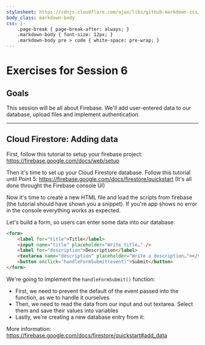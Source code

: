```yaml
---
stylesheet: https://cdnjs.cloudflare.com/ajax/libs/github-markdown-css/2.10.0/github-markdown.min.css
body_class: markdown-body
css: |-
    .page-break { page-break-after: always; }
    .markdown-body { font-size: 12px; }
    .markdown-body pre > code { white-space: pre-wrap; }
---
```


# Exercises for Session 6

## Goals

This session will be all about Firebase. We'll add user-entered data to our database, upload files and implement authentication.

---

## Cloud Firestore: Adding data

First, follow this tutorial to setup your firebase project: https://firebase.google.com/docs/web/setup

Then it's time to set up your Cloud Firestore database. Follow this tutorial until Point 5: https://firebase.google.com/docs/firestore/quickstart (It's all done throught the Firebase console UI)

Now it's time to create a new HTML file and load the scripts from firebase (the tutorial should have shown you a snippet). If you're app shows no error in the console everything works as expected.

Let's build a form, so users can enter some data into our database:

```html
<form>
    <label for="title">Title</label>
    <input name="title" placeholder="Write title…" />
    <label for="description">Description</label>
    <textarea name="description" placeholder="Write a description…"></textarea>
    <button onclick="handleFormSubmit(event)">Submit</button>
</form>
```

We're going to implement the `handleFormSubmit()` function:

-   First, we need to prevent the default of the event passed into the function, as we to handle it ourselves
-   Then, we need to read the data from our input and out textarea. Select them and save their values into variables
-   Lastly, we're creating a new database entry from it:

More information: https://firebase.google.com/docs/firestore/quickstart#add_data
